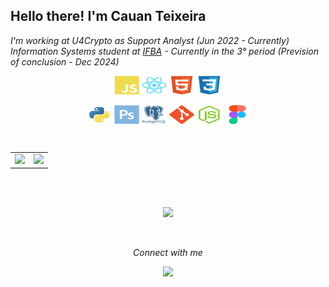 <h2>Hello there! I'm Cauan Teixeira</h2> 
 
<p>
 <em> 
 <span> I'm working at U4Crypto as Support Analyst (Jun 2022 - Currently)</span>
 <br>
 <span>Information Systems student at <a href="https://portal.ifba.edu.br/conquista">IFBA</a> - Currently in the 3° period (Prevision of conclusion - Dec 2024)</span>

 
<br>
<div>
 <p align="center">
  
 <img align="center" alt="catiau-Js" height="30" width="40" src="https://raw.githubusercontent.com/devicons/devicon/master/icons/javascript/javascript-plain.svg">
 <img align="center" alt="catiau-React" height="30" width="40" src="https://raw.githubusercontent.com/devicons/devicon/master/icons/react/react-original.svg">
 <img align="center" alt="catiau-HTML" height="30" width="40" src="https://raw.githubusercontent.com/devicons/devicon/master/icons/html5/html5-original.svg">
 <img align="center" alt="catiau-CSS" height="30" width="40" src="https://raw.githubusercontent.com/devicons/devicon/master/icons/css3/css3-original.svg">
 <br>
 <br>
 <img align="center" alt="catiau-CSS" height="30" width="40" src="https://raw.githubusercontent.com/devicons/devicon//master/icons/python/python-original.svg">
 <img align="center" alt="catiau-CSS" height="30" width="40" src="https://raw.githubusercontent.com/devicons/devicon/master/icons/photoshop/photoshop-plain.svg">
 <img align="center" alt="catiau-CSS" height="30" width="40" src="https://raw.githubusercontent.com/devicons/devicon/master/icons/postgresql/postgresql-plain-wordmark.svg">
 <img align="center" alt="catiau-CSS" height="30" width="40" src="https://raw.githubusercontent.com/devicons/devicon/master/icons/git/git-original.svg">
 <img align="center" alt="catiau-CSS" height="30" width="40" src="https://raw.githubusercontent.com/devicons/devicon/master/icons/nodejs/nodejs-original.svg">
 <img align="center" alt="catiau-CSS" height="30" width="40" src="https://raw.githubusercontent.com/devicons/devicon/master/icons/figma/figma-original.svg">
 
 
 
 
  
 </p>
</div>
<br>

<center>
   <table align="center">
     <tr>	      
         <td>
          <a href="https://github.com/catiau"><img height="180rem" src="https://github-readme-stats.vercel.app/api?username=catiau&show_icons=true&theme=dark&include_all_commits=true&count_private=true&hide_border=true"/>
          </a>
          <td>
           <a href="https://github.com/catiau"><img height="180rem" src="https://github-readme-stats.vercel.app/api/top-langs/?username=catiau&layout=compact&show_icons=true&hide_border=true&theme=dark"/>
           </a>
    </tr>
    </table>
<center>
 

<br>

<p align="center">
 <br>
   <img src="https://github-profile-trophy.vercel.app/?username=catiau&row=1&hide_border=true&column=6&theme=radical" />
 <br>
</p>

<br>
<p align="center">
Connect with me
</p>

<p align="center">
 <a href="https://www.linkedin.com/in/cauan-teixeira-2480a2210"/>
   <img src="https://img.shields.io/badge/LinkedIn-0077B5?style=for-the-badge&logo=linkedin&logoColor=white"/>
 </a>
</p>

 

